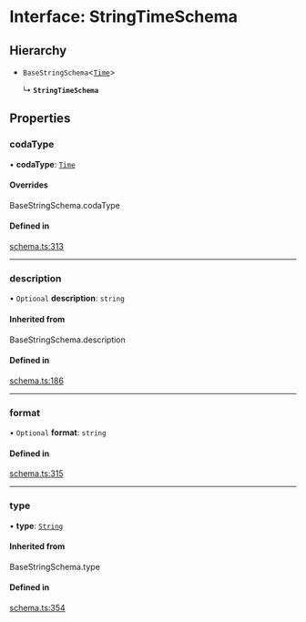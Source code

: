# Interface: StringTimeSchema

## Hierarchy

- `BaseStringSchema`<[`Time`](../enums/ValueHintType.md#time)\>

  ↳ **`StringTimeSchema`**

## Properties

### codaType

• **codaType**: [`Time`](../enums/ValueHintType.md#time)

#### Overrides

BaseStringSchema.codaType

#### Defined in

[schema.ts:313](https://github.com/coda/packs-sdk/blob/main/schema.ts#L313)

___

### description

• `Optional` **description**: `string`

#### Inherited from

BaseStringSchema.description

#### Defined in

[schema.ts:186](https://github.com/coda/packs-sdk/blob/main/schema.ts#L186)

___

### format

• `Optional` **format**: `string`

#### Defined in

[schema.ts:315](https://github.com/coda/packs-sdk/blob/main/schema.ts#L315)

___

### type

• **type**: [`String`](../enums/ValueType.md#string)

#### Inherited from

BaseStringSchema.type

#### Defined in

[schema.ts:354](https://github.com/coda/packs-sdk/blob/main/schema.ts#L354)

